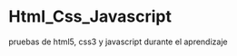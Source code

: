 Html_Css_Javascript
===================

pruebas de html5, css3 y javascript durante el aprendizaje
